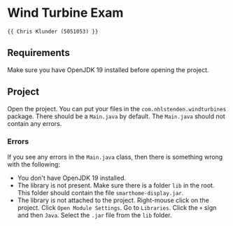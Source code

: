 # Wind Turbine Exam

```text
{{ Chris Klunder (5051053) }}
```

## Requirements

Make sure you have OpenJDK 19 installed before opening the project.

## Project

Open the project. You can put your files in the `com.nhlstenden.windturbines` package. There should be a `Main.java` 
by default. 
The `Main.java` should not contain any errors.

### Errors

If you see any errors in the `Main.java` class, then there is something wrong with the following:

- You don't have OpenJDK 19 installed.
- The library is not present. Make sure there is a folder `lib` in the root. This folder should contain the file 
`smarthome-display.jar`. 
- The library is not attached to the project. Right-mouse click on the project. Click `Open Module Settings`. Go to 
`Libraries`. Click the `+` sign and then `Java`. Select the `.jar` file from the `lib` folder.

